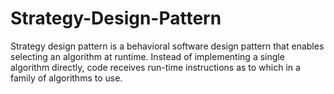# Strategy-Design-Pattern
Strategy design pattern is a behavioral software design pattern that enables selecting an algorithm at runtime. Instead of implementing a single algorithm directly, code receives run-time instructions as to which in a family of algorithms to use. 
